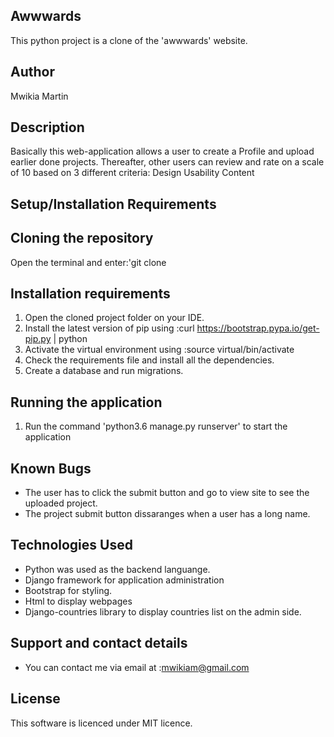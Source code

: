 ## Awwwards
This python project is a clone of the 'awwwards' website.

## Author
Mwikia Martin

## Description
Basically this web-application allows a user to create a Profile and upload earlier done projects. Thereafter, other users can review and rate on a scale of 10 based on 3 different criteria:
Design
Usability
Content

## Setup/Installation Requirements

## Cloning the repository
 Open the terminal and enter:'git clone 

## Installation requirements
1. Open the cloned project folder on your IDE.
2. Install the latest version of pip using :curl https://bootstrap.pypa.io/get-pip.py | python
3. Activate the virtual environment using :source virtual/bin/activate
4. Check the requirements file and install all the dependencies.
5. Create a database and run migrations.

## Running the application
1. Run the command 'python3.6 manage.py runserver' to start the application

## Known Bugs
* The user has to click the submit button and go to view site to see the uploaded project.
* The project submit button dissaranges when a user has a long name.

## Technologies Used
* Python was used as the backend languange.
* Django framework for application administration
* Bootstrap for styling.
* Html to display webpages
* Django-countries library to display countries list on the admin side.

## Support and contact details
* You can contact me via email at :mwikiam@gmail.com

## License
This software is licenced under MIT licence.
